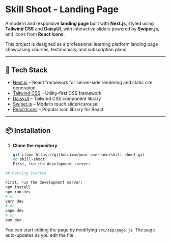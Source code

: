 
# Skill Shoot - Landing Page

A modern and responsive **landing page** built with **Next.js**, styled using **Tailwind CSS** and **DaisyUI**, with interactive sliders powered by **Swiper.js**, and icons from **React Icons**.  

This project is designed as a professional learning platform landing page showcasing courses, testimonials, and subscription plans.

---

## 🚀 Tech Stack

- [Next.js](https://nextjs.org/) – React framework for server-side rendering and static site generation  
- [Tailwind CSS](https://tailwindcss.com/) – Utility-first CSS framework  
- [DaisyUI](https://daisyui.com/) – Tailwind CSS component library  
- [Swiper.js](https://swiperjs.com/react) – Modern touch slider/carousel  
- [React Icons](https://react-icons.github.io/react-icons/) – Popular icon library for React  

---

## 📦 Installation

1. **Clone the repository**
   ```bash
   git clone https://github.com/your-username/skill-shoot.git
   cd skill-shoot
   First, run the development server:

```bash
## Getting Started

First, run the development server:
npm install
npm run dev
# or
yarn dev
# or
pnpm dev
# or
bun dev
```
You can start editing the page by modifying `src/app/page.js`. The page auto-updates as you edit the file.